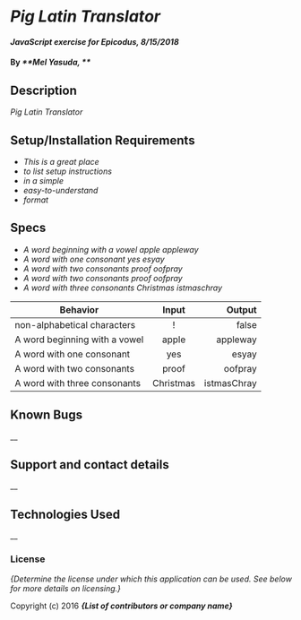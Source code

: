 # _Pig Latin Translator_

#### _JavaScript exercise for Epicodus, 8/15/2018_

#### By _**Mel Yasuda, **_

## Description

_Pig Latin Translator_

## Setup/Installation Requirements

* _This is a great place_
* _to list setup instructions_
* _in a simple_
* _easy-to-understand_
* _format_

## Specs

* _A word beginning with a vowel  apple      appleway_
* _A word with one consonant      yes        esyay_
* _A word with two consonants     proof      oofpray_
* _A word with two consonants     proof      oofpray_
* _A word with three consonants   Christmas  istmaschray_


| Behavior      | Input         | Output|
| ------------- |:-------------:| -----:|
|  non-alphabetical characters     | ! | false |
| A word beginning with a vowel     | apple | appleway |
| A word with one consonant      | yes      |   esyay |
| A word with two consonants | proof      |    oofpray |
| A word with three consonants | Christmas      |    istmasChray |

## Known Bugs

__

## Support and contact details

__

## Technologies Used

__

### License

*{Determine the license under which this application can be used.  See below for more details on licensing.}*

Copyright (c) 2016 **_{List of contributors or company name}_**
